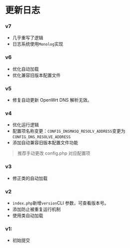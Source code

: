 # 更新日志

### v7
* 几乎重写了逻辑
* 日志系统使用`Monolog`实现

### v6
* 优化自动加载
* 优化兼容旧版本配置文件

### v5
* 修复自动更新 OpenWrt DNS 解析无效。

### v4
* 优化运行逻辑
* 配置项名称变更：`CONFIG_DNSMASQ_RESOLV_ADDRESS`变更为`CONFIG_DNS_RESOLVE_ADDRESS`
* 添加自动兼容旧版本配置文件功能
> 推荐手动更改 config.php 对应配置项

### v3
* 修正类的自动加载

### v2
* `index.php`新增`version`CLI 参数，可查看版本号。
* 添加防止被重复运行机制
* 使用类自动加载

### v1:  
* 初始提交
